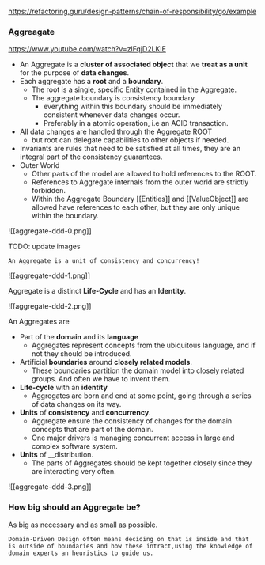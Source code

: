 

https://refactoring.guru/design-patterns/chain-of-responsibility/go/example



### Aggreagate

https://www.youtube.com/watch?v=zlFqjD2LKlE

* An Aggregate is a __cluster of associated object__ that we __treat as a unit__ for the purpose of __data changes__.
* Each aggregate has a __root__ and a __boundary__.
	* The root is a single, specific Entity contained in the Aggregate.
	* The aggregate boundary is consistency boundary
		* everything within this boundary should be immediately consistent whenever data changes occur.
		* Preferably in a atomic operation, i.e an ACID transaction.
* All data changes are handled through the Aggregate ROOT
	* but root can delegate capabilities to other objects if needed.
* Invariants are rules that need to be satisfied at all times, they are an integral part of the consistency guarantees.
* Outer World
	* Other parts of the model are allowed to hold references to the ROOT.
	* References to Aggregate internals from the outer world are strictly forbidden.
	* Within the Aggregate Boundary [[Entities]] and [[ValueObject]] are allowed have references to each other, but they are only unique within the boundary.

![[aggregate-ddd-0.png]]

TODO: update images

```ad-quote
An Aggregate is a unit of consistency and concurrency!
```


![[aggregate-ddd-1.png]]


Aggregate is a distinct __Life-Cycle__ and has an __Identity__.

![[aggregate-ddd-2.png]]

An Aggregates are
* Part of the __domain__ and its __language__
	* Aggregates represent concepts from the ubiquitous language, and if not they should be introduced.
* Artificial __boundaries__ around __closely related models__.
	* These boundaries partition the domain model into closely related groups. And often we have to invent them.
* __Life-cycle__ with an __identity__
	* Aggregates are born and end at some point, going through a series of data changes on its way.
* __Units__ of __consistency__ and __concurrency__.
	* Aggregate ensure the consistency of changes for the domain concepts that are part of the domain.
	* One major drivers is managing concurrent access in large and complex software system.
* __Units__ of  __distribution.
	* The parts of Aggregates should be kept together closely since they are interacting very often.

![[aggregate-ddd-3.png]]


### How big should an Aggregate be?
As big as necessary and as small as possible.


```ad-quote
Domain-Driven Design often means deciding on that is inside and that is outside of boundaries and how these intract,using the knowledge of domain experts an heuristics to guide us.
```
